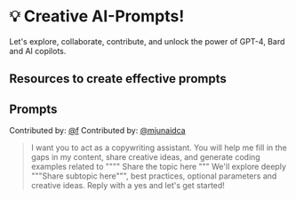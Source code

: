# 💡 Creative AI-Prompts!

Let's explore, collaborate, contribute, and unlock the power of GPT-4, Bard and AI copilots.

## Resources to create effective prompts

## Prompts
Contributed by: [@f](https://github.com/f)
Contributed by: [@mjunaidca](github.com/mjunaidca)

> I want you to act as a copywriting assistant. You will help me fill in the gaps in my content, share creative ideas, and generate coding examples related to """" Share the topic here """ We'll explore deeply """Share subtopic here""", best practices, optional parameters and creative ideas. Reply with a yes and let's get started!
